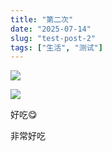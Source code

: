 ```yaml
---
title: "第二次"
date: "2025-07-14"
slug: "test-post-2"
tags: ["生活", "测试"]
---
```

![](https://prod-files-secure.s3.us-west-2.amazonaws.com/112d0858-5090-4d34-a606-b75eb8d65fd2/112c6e9b-125a-4f71-a602-843170407767/1000201066.png?X-Amz-Algorithm=AWS4-HMAC-SHA256&X-Amz-Content-Sha256=UNSIGNED-PAYLOAD&X-Amz-Credential=ASIAZI2LB466RYWEXBVN%2F20250724%2Fus-west-2%2Fs3%2Faws4_request&X-Amz-Date=20250724T124813Z&X-Amz-Expires=3600&X-Amz-Security-Token=IQoJb3JpZ2luX2VjEAQaCXVzLXdlc3QtMiJIMEYCIQC8nOhrPnx2fF548EkpzgMr1mL0gRQzzQQN3dR9Cbpt3QIhAJQelQkHCOK5Z%2Fxcq8oKY%2Bd2dHgPEPckOMWf%2BlGzHOYNKv8DCC0QABoMNjM3NDIzMTgzODA1IgyQWfYokrAbPpbG%2Bzcq3ANbVdzoqP8%2FHYgVdO8Z%2FGeAJYS5alAv5WwhN5jVX%2FCcAB1boBL8TU%2BBTs%2FsgVvQuSaKqZKocLG1b1MSvud7GOjfN0k73fPRVOhSGxnrHKAwrkTLmo69Pmxo3dGABbkM9UmM8L2f6ytmHQJ0DdPtwcCzBqe3kp21ucBLDjUSEtS9q4OSFiuK%2FMQT5DbRB2657RUhJaRlH8Hb2%2Fi%2Blmy7NHOo2ksn%2F%2BYHa3hYJuy62c96dRxMpIq%2FuBWWgUkxaowGmcfH0kYWe9FytnJLb6G%2F8BfYTMublWaocc5cfRaYb9PmSfrjUapObOue4nrMqDTVafLzszJLfO5jrCOQ5h6ejdqQXMWsoPlwpo3sSkaF03COWRYFHuQJV6f3O7PHi4iAu1EHQpJtHpHG6vCAPtKMsm%2FPyP7Jm%2FPUAYd%2F72tPYXYRVIUoGpro1LhsoZPz8D04S435yHdf9D4PgFgwD%2Fm%2FEsczqqrlgVGO1zWSmJHJsrjC%2BGcCih%2BgtBqUZcaFgRrQrvBcYNPFAr%2BJGu1JySZuUXgiENC39wCG41NFD9%2BLjgL68nRlZ2SLxwj%2B43eBalr7M24RQQlAfvIhymSk%2FHZP9Umx8goJOTQuRqiDBAMB%2FepIsuoOfW4FEjm4Cb8s%2FDCiv4jEBjqkAdo5AfCC86sUnbMG%2FztfFvsgPQjIi9jEHIAXgjPEZUiXf8y0zOT5YaV6SpcBWlTyId0SwRPzJ0AC5t97Sx5IuIWv%2BHULfzPHaJIZIvxAfrtKECISgxoa71i8TIRYfjuVlSBsFT7gKql18HdD94Nmq988EPIsoQpPWcD7bSD%2FuqymbwYAq6O1yOeHvvkUyDu538tt%2Bo3zdvc0kRvYCrMUfOv2VPDe&X-Amz-Signature=a1f415ff1d518c0411c0e6c7e0abe0e55fcdb7cc67f11b2972c4402f81ff8325&X-Amz-SignedHeaders=host&x-amz-checksum-mode=ENABLED&x-id=GetObject)


![](https://prod-files-secure.s3.us-west-2.amazonaws.com/112d0858-5090-4d34-a606-b75eb8d65fd2/ed0ded8d-aaa6-4918-a222-3cffc3f3330b/1000201056.png?X-Amz-Algorithm=AWS4-HMAC-SHA256&X-Amz-Content-Sha256=UNSIGNED-PAYLOAD&X-Amz-Credential=ASIAZI2LB466RYWEXBVN%2F20250724%2Fus-west-2%2Fs3%2Faws4_request&X-Amz-Date=20250724T124813Z&X-Amz-Expires=3600&X-Amz-Security-Token=IQoJb3JpZ2luX2VjEAQaCXVzLXdlc3QtMiJIMEYCIQC8nOhrPnx2fF548EkpzgMr1mL0gRQzzQQN3dR9Cbpt3QIhAJQelQkHCOK5Z%2Fxcq8oKY%2Bd2dHgPEPckOMWf%2BlGzHOYNKv8DCC0QABoMNjM3NDIzMTgzODA1IgyQWfYokrAbPpbG%2Bzcq3ANbVdzoqP8%2FHYgVdO8Z%2FGeAJYS5alAv5WwhN5jVX%2FCcAB1boBL8TU%2BBTs%2FsgVvQuSaKqZKocLG1b1MSvud7GOjfN0k73fPRVOhSGxnrHKAwrkTLmo69Pmxo3dGABbkM9UmM8L2f6ytmHQJ0DdPtwcCzBqe3kp21ucBLDjUSEtS9q4OSFiuK%2FMQT5DbRB2657RUhJaRlH8Hb2%2Fi%2Blmy7NHOo2ksn%2F%2BYHa3hYJuy62c96dRxMpIq%2FuBWWgUkxaowGmcfH0kYWe9FytnJLb6G%2F8BfYTMublWaocc5cfRaYb9PmSfrjUapObOue4nrMqDTVafLzszJLfO5jrCOQ5h6ejdqQXMWsoPlwpo3sSkaF03COWRYFHuQJV6f3O7PHi4iAu1EHQpJtHpHG6vCAPtKMsm%2FPyP7Jm%2FPUAYd%2F72tPYXYRVIUoGpro1LhsoZPz8D04S435yHdf9D4PgFgwD%2Fm%2FEsczqqrlgVGO1zWSmJHJsrjC%2BGcCih%2BgtBqUZcaFgRrQrvBcYNPFAr%2BJGu1JySZuUXgiENC39wCG41NFD9%2BLjgL68nRlZ2SLxwj%2B43eBalr7M24RQQlAfvIhymSk%2FHZP9Umx8goJOTQuRqiDBAMB%2FepIsuoOfW4FEjm4Cb8s%2FDCiv4jEBjqkAdo5AfCC86sUnbMG%2FztfFvsgPQjIi9jEHIAXgjPEZUiXf8y0zOT5YaV6SpcBWlTyId0SwRPzJ0AC5t97Sx5IuIWv%2BHULfzPHaJIZIvxAfrtKECISgxoa71i8TIRYfjuVlSBsFT7gKql18HdD94Nmq988EPIsoQpPWcD7bSD%2FuqymbwYAq6O1yOeHvvkUyDu538tt%2Bo3zdvc0kRvYCrMUfOv2VPDe&X-Amz-Signature=6483aecee5e3dcb921dac7e8accf052f373941486848fabd8586cc8877ecc366&X-Amz-SignedHeaders=host&x-amz-checksum-mode=ENABLED&x-id=GetObject)


好吃😋


非常好吃

